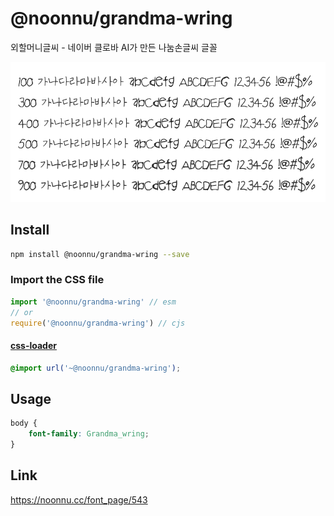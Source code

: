 # @noonnu/grandma-wring

외할머니글씨 - 네이버 클로바 AI가 만든 나눔손글씨 글꼴

![example](./example.png)

## Install

```bash
npm install @noonnu/grandma-wring --save
```

### Import the CSS file

```js
import '@noonnu/grandma-wring' // esm
// or
require('@noonnu/grandma-wring') // cjs
```

#### [css-loader](https://github.com/webpack-contrib/css-loader)

```css
@import url('~@noonnu/grandma-wring');
```

## Usage

```css
body {
    font-family: Grandma_wring;
}
```

## Link

https://noonnu.cc/font_page/543
